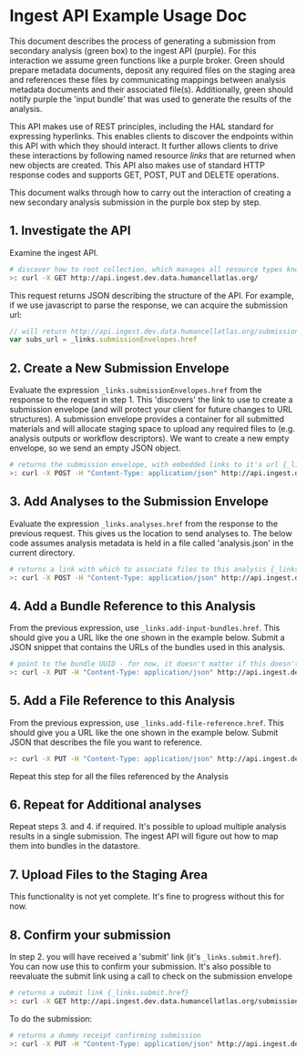 # Ingest API Example Usage Doc

This document describes the process of generating a submission from secondary analysis (green box) to the ingest API (purple). For this interaction we assume green functions like a purple broker. Green should prepare metadata documents, deposit any required files on the staging area and references these files by communicating mappings between analysis metadata documents and their associated file(s). Additionally, green should notify purple the 'input bundle' that was used to generate the results of the analysis.

This API makes use of REST principles, including the HAL standard for expressing hyperlinks. This enables clients to discover the endpoints within this API with which they should interact. It further allows clients to drive these interactions by following named resource _links_ that are returned when new objects are created. This API also makes use of standard HTTP response codes and supports GET, POST, PUT and DELETE operations.

This document walks through how to carry out the interaction of creating a new secondary analysis submission in the purple box step by step.

## 1. Investigate the API

Examine the ingest API.

```bash
# discover how to root collection, which manages all resource types known to this API
>: curl -X GET http://api.ingest.dev.data.humancellatlas.org/
```

This request returns JSON describing the structure of the API. For example, if we use javascript to parse the response, we can acquire the submission url:
```javascript
// will return http://api.ingest.dev.data.humancellatlas.org/submissionEnvelopes
var subs_url = _links.submissionEnvelopes.href
```

## 2. Create a New Submission Envelope

Evaluate the expression `_links.submissionEnvelopes.href` from the response to the request in step 1. This 'discovers' the link to use to create a submission envelope (and will protect your client for future changes to URL structures). A submission envelope provides a container for all submitted materials and will allocate staging space to upload any required files to (e.g. analysis outputs or workflow descriptors). We want to create a new empty envelope, so we send an empty JSON object.

```bash
# returns the submission envelope, with embedded links to it's url {_links.self.href} and a link to use to create assays {_links.assays}
>: curl -X POST -H "Content-Type: application/json" http://api.ingest.dev.data.humancellatlas.org/submissionEnvelopes -d {}
```

## 3. Add Analyses to the Submission Envelope

Evaluate the expression `_links.analyses.href` from the response to the previous request. This gives us the location to send analyses to. The below code assumes analysis metadata is held in a file called 'analysis.json' in the current directory.

```bash
# returns a link with which to associate files to this analysis {_links.add-file-reference.href}
>: curl -X POST -H "Content-Type: application/json" http://api.ingest.dev.data.humancellatlas.org/submissionEnvelopes/{sub_id}/analyses -d @analysis.json
```

## 4. Add a Bundle Reference to this Analysis

From the previous expression, use `_links.add-input-bundles.href`. This should give you a URL like the one shown in the example below. Submit a JSON snippet that contains the URLs of the bundles used in this analysis.

```bash
# point to the bundle UUID - for now, it doesn't matter if this doesn't exist (in future this will fail)
>: curl -X PUT -H "Content-Type: application/json" http://api.ingest.dev.data.humancellatlas.org/analyses/{analysis_id}/bundleReferences -d '{"bundleUuids": ["b7136c7e-a8eb-4499-94ab-70df1e91367e"]}'
```

## 5. Add a File Reference to this Analysis

From the previous expression, use `_links.add-file-reference.href`. This should give you a URL like the one shown in the example below. Submit JSON that describes the file you want to reference.

```bash
>: curl -X PUT -H "Content-Type: application/json" http://api.ingest.dev.data.humancellatlas.org/analyses/{analysis_id}/fileReference -d '{"fileName": "ERR1630013.fastq.gz", "content": {"lane": 1, "type": "reads", "name": "ERR1630013.fastq.gz", "format": ".fastq.gz"}}'
```

Repeat this step for all the files referenced by the Analysis

## 6. Repeat for Additional analyses

Repeat steps 3. and 4. if required. It's possible to upload multiple analysis results in a single submission. The ingest API will figure out how to map them into bundles in the datastore.

## 7. Upload Files to the Staging Area

This functionality is not yet complete. It's fine to progress without this for now.

## 8. Confirm your submission

In step 2. you will have received a 'submit' link (it's `_links.submit.href`). You can now use this to confirm your submission. It's also possible to reevaluate the submit link using a call to check on the submission envelope

```bash
# returns a submit link {_links.submit.href}
>: curl -X GET http://api.ingest.dev.data.humancellatlas.org/submissionEnvelopes/{sub_id}
```

To do the submission:

```bash
# returns a dummy receipt confirming submission
>: curl -X PUT -H "Content-Type: application/json" http://api.ingest.dev.data.humancellatlas.org/submissionEnvelopes/{sub_id}/confirmation
```
